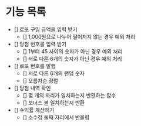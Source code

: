 # 기능 목록

- [] 로또 구입 금액을 입력 받기
  - [] 1,000원으로 나누어 떨어지지 않는 경우 예외 처리
- [] 당첨 번호를 입력 받기
  - [] 1부터 45 사이의 숫자가 아닌 경우 예외 처리
  - [] 서로 다른 6개의 숫자가 아닌 경우 예외 처리
- [] 로또 번호를 발행
  - [] 서로 다른 6개의 랜덤 숫자
  - [] 오름차순 정렬
- [] 당첨 내역 확인
  - [] 몇 개의 자리가 일치하는지 반환하는 함수
  - [] 보너스 볼 일치하는지 반환
- [] 수익률 계산하기
  - [] 소수점 둘째 자리에서 반올림
